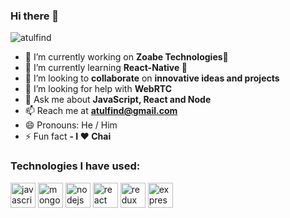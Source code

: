 ### Hi there 👋

<p align="left"> <img src="https://komarev.com/ghpvc/?username=atulfind" alt="atulfind" /> </p>

- 🔭 I’m currently working on **Zoabe Technologies🙈**
- 🌱 I’m currently learning **React-Native 📱**
- 👯 I’m looking to  **collaborate** on **innovative ideas and projects**
- 🤔 I’m looking for help with **WebRTC**
- 💬 Ask me about **JavaScript, React and Node**
- 📫 Reach me at **atulfind@gmail.com**
- 😄 Pronouns: He / Him
- ⚡ Fun fact **- I ❤️ Chai**


### Technologies I have used:
<p align="left">
<img src="https://devicons.github.io/devicon/devicon.git/icons/javascript/javascript-original.svg" alt="javascript" width="40" height="40"/> 
<img src="https://devicons.github.io/devicon/devicon.git/icons/mongodb/mongodb-original-wordmark.svg" alt="mongodb" width="40" height="40"/> 
<img src="https://devicons.github.io/devicon/devicon.git/icons/nodejs/nodejs-original-wordmark.svg" alt="nodejs" width="40" height="40"/>
<img src="https://devicons.github.io/devicon/devicon.git/icons/react/react-original-wordmark.svg" alt="react" width="40" height="40"/> 
<img src="https://devicons.github.io/devicon/devicon.git/icons/redux/redux-original.svg" alt="redux" width="40" height="40"/>
<img src="https://devicons.github.io/devicon/devicon.git/icons/express/express-original-wordmark.svg" alt="express" width="40" height="40"/> 
</p>
